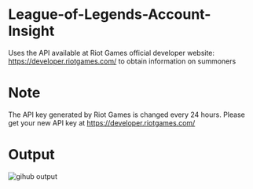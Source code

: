 # League-of-Legends-Account-Insight
Uses the API available at Riot Games official developer website: https://developer.riotgames.com/ to obtain information on summoners

# Note
The API key generated by Riot Games is changed every 24 hours. Please get your new API key at https://developer.riotgames.com/

# Output
![gihub output](https://user-images.githubusercontent.com/46876807/58774435-728a6200-858f-11e9-98ca-e506e643aaba.png)
